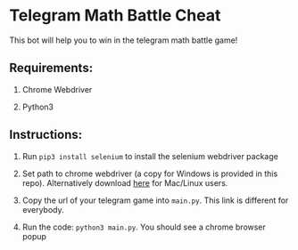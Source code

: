 # Telegram Math Battle Cheat

This bot will help you to win in the telegram math battle game!

## Requirements:

1. Chrome Webdriver

2. Python3

## Instructions:

1. Run `pip3 install selenium` to install the selenium webdriver package

2. Set path to chrome webdriver (a copy for Windows is provided in this repo). Alternatively download [here](https://sites.google.com/a/chromium.org/chromedriver/downloads) for Mac/Linux users.

3. Copy the url of your telegram game into `main.py`. This link is different for everybody.

4. Run the code: `python3 main.py`. You should see a chrome browser popup
